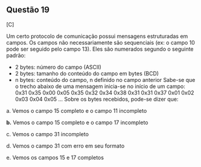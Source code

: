 

## Questão 19
[C]

Um certo protocolo de comunicação possui mensagens estruturadas em campos. Os campos não necessariamente são sequenciais (ex: o campo 10 pode ser seguido pelo campo 13). Eles são numerados segundo o seguinte padrão:
- 2 bytes: número do campo (ASCII)
- 2 bytes: tamanho do conteúdo do campo em bytes (BCD)
- n bytes: conteúdo do campo, n definido no campo anterior
Sabe-se que o trecho abaixo de uma mensagem inicia-se no início de um campo:
0x31 0x35 0x00 0x05 0x35 0x32 0x34 0x38 0x31 0x31 0x37 0x01 0x02 0x03 0x04 0x05 ...
Sobre os bytes recebidos, pode-se dizer que:

a. Vemos o campo 15 completo e o campo 11 incompleto

**b.** Vemos o campo 15 completo e o campo 17 incompleto

c. Vemos o campo 31 incompleto

d. Vemos o campo 31 com erro em seu formato

e. Vemos os campos 15 e 17 completos



